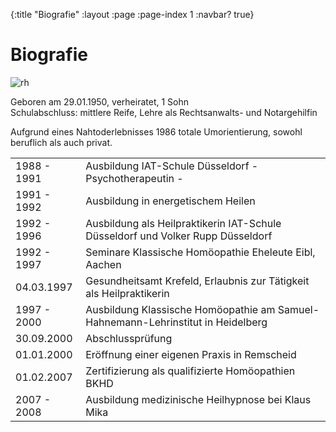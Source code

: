 {:title "Biografie"
 :layout :page
 :page-index 1
 :navbar? true}

# Biografie

<img class="img-thumbnail float-right" alt="rh" src="/img/portrait.jpg"/>

Geboren am 29.01.1950, verheiratet, 1 Sohn  
Schulabschluss: mittlere Reife, Lehre als Rechtsanwalts- und Notargehilfin

Aufgrund eines Nahtoderlebnisses 1986 totale Umorientierung, sowohl beruflich als auch privat.

<table class="table">
		<tr>
			<td>1988 - 1991</td>
			<td>Ausbildung IAT-Schule Düsseldorf - Psychotherapeutin -</td>
		</tr>
		<tr>
			<td>1991 - 1992</td>
			<td>Ausbildung in energetischem Heilen</td>
		</tr>
		<tr>
			<td>1992 - 1996</td>
			<td>Ausbildung als Heilpraktikerin IAT-Schule Düsseldorf und Volker Rupp Düsseldorf</td>
		</tr>
		<tr>
			<td>1992 - 1997</td>
			<td>Seminare Klassische Homöopathie Eheleute Eibl, Aachen</td>
		</tr>
		<tr>
			<td>04.03.1997</td>
			<td>Gesundheitsamt Krefeld, Erlaubnis zur Tätigkeit als Heilpraktikerin</td>
		</tr>
		<tr>
			<td>1997 - 2000</td>
			<td>Ausbildung Klassische Homöopathie am Samuel-Hahnemann-Lehrinstitut in Heidelberg</td>
		</tr>
		<tr>
			<td>30.09.2000</td>
			<td>Abschlussprüfung</td>
		</tr>
		<tr>
			<td>01.01.2000</td>
			<td>Eröffnung einer eigenen Praxis in Remscheid</td>
		</tr>
		<tr>
			<td>01.02.2007</td>
			<td>Zertifizierung als qualifizierte Homöopathien BKHD</td>
		</tr>
		<tr>
			<td>2007 - 2008</td>
			<td>Ausbildung medizinische Heilhypnose bei Klaus Mika</td>
		</tr>
	</table>
